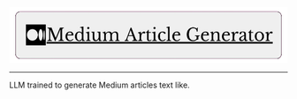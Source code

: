 <img src="docs/Medium_Article_Generator.png" height="100px">

---
LLM trained to generate Medium articles text like. 
